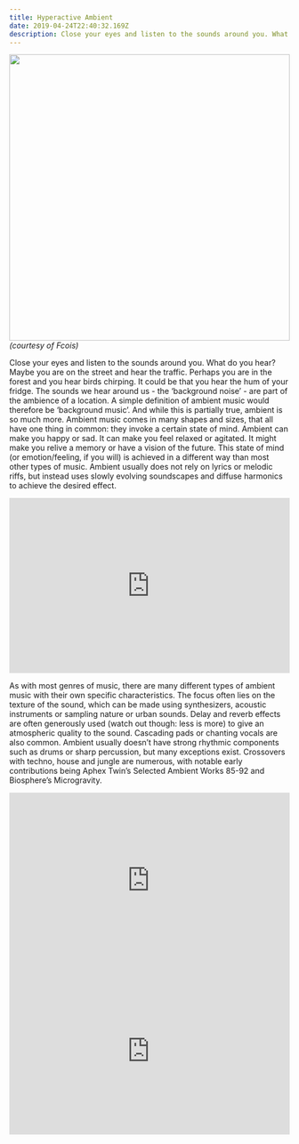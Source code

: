 ```yaml
---
title: Hyperactive Ambient
date: 2019-04-24T22:40:32.169Z
description: Close your eyes and listen to the sounds around you. What do you hear? Maybe you are on the street...
---
```


<img height="515" width="100%" src="/photo_00.jpg" style="object-fit:cover"></img>
*(courtesy of Fcois)*

Close your eyes and listen to the sounds around you. What do you hear? Maybe you are on the street
and hear the traffic. Perhaps you are in the forest and you hear birds chirping. It could be that you hear
the hum of your fridge. The sounds we hear around us - the ‘background noise’ - are part of the
ambience of a location. A simple definition of ambient music would therefore be ‘background music’.
And while this is partially true, ambient is so much more.
Ambient music comes in many shapes and sizes, that all have one thing in common: they invoke a
certain state of mind. Ambient can make you happy or sad. It can make you feel relaxed or agitated. It
might make you relive a memory or have a vision of the future. This state of mind (or emotion/feeling, if
you will) is achieved in a different way than most other types of music. Ambient usually does not rely on
lyrics or melodic riffs, but instead uses slowly evolving soundscapes and diffuse harmonics to achieve
the desired effect.



<iframe width="100%" height="315" src="https://www.youtube.com/embed/vNwYtllyt3Q" frameborder="0" allow="accelerometer; autoplay; encrypted-media; gyroscope; picture-in-picture" allowfullscreen></iframe>


As with most genres of music, there are many different types of ambient music with their own specific
characteristics. The focus often lies on the texture of the sound, which can be made using synthesizers,
acoustic instruments or sampling nature or urban sounds. Delay and reverb effects are often generously
used (watch out though: less is more) to give an atmospheric quality to the sound. Cascading pads or
chanting vocals are also common. Ambient usually doesn’t have strong rhythmic components such as
drums or sharp percussion, but many exceptions exist. Crossovers with techno, house and jungle are
numerous, with notable early contributions being Aphex Twin’s Selected Ambient Works 85-92 and
Biosphere’s Microgravity.

<iframe width="100%" height="315" src="https://www.youtube.com/embed/8ET1vST_xKc" frameborder="0" allow="accelerometer; autoplay; encrypted-media; gyroscope; picture-in-picture" allowfullscreen></iframe>


<iframe width="100%" height="300" scrolling="no" frameborder="no" allow="autoplay" src="https://w.soundcloud.com/player/?url=https%3A//api.soundcloud.com/tracks/612258681&color=%23ff5500&auto_play=false&hide_related=false&show_comments=true&show_user=true&show_reposts=false&show_teaser=true&visual=true"></iframe>
